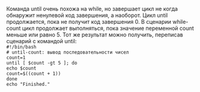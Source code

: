 Команда until очень похожа на while, но завершает цикл не когда обнаружит ненулевой код завершения, а наоборот. Цикл until продолжается, пока не получит код завершения 0. В сценарии while-count цикл продолжает выполняться, пока значение переменной count меньше или равно 5. Тот же результат можно получить, переписав сценарий с командой until:  
`#!/bin/bash`  
`# until-count: вывод последовательности чисел`  
`count=1`  
`until [ $count -gt 5 ]; do`  
`echo $count`  
`count=$((count + 1))`  
`done`  
`echo "Finished."`

